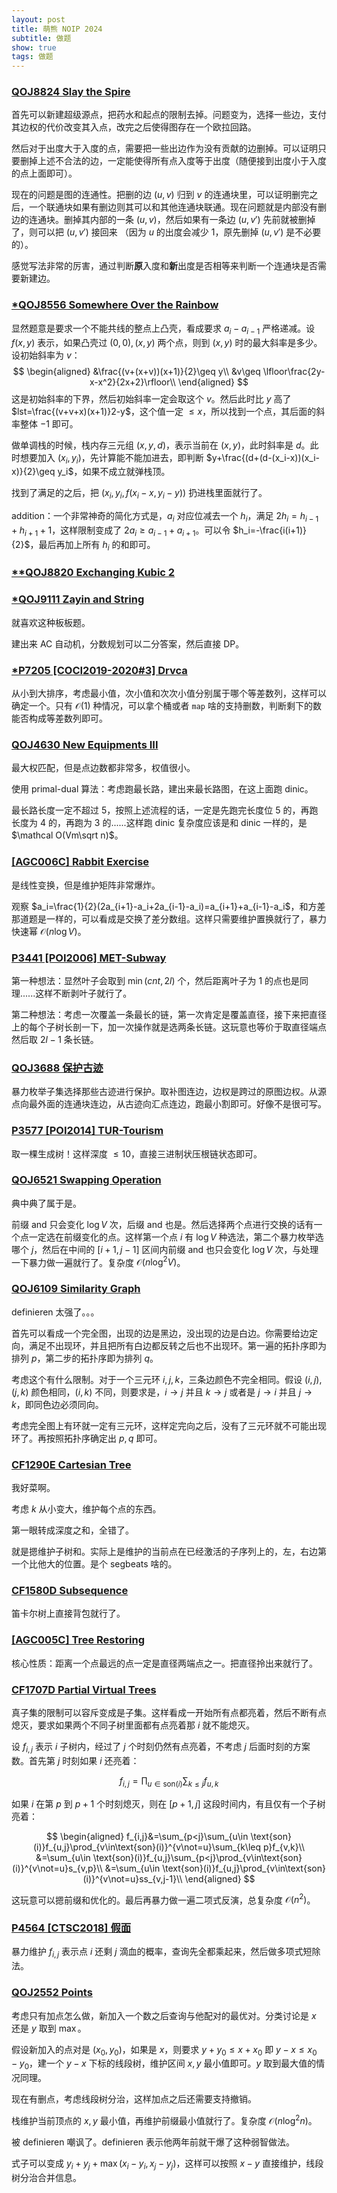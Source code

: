 ```yaml
---
layout: post
title: 萌熊 NOIP 2024
subtitle: 做题
show: true
tags: 做题
---
```


### [QOJ8824 Slay the Spire](https://qoj.ac/contest/1708/problem/8824)

首先可以新建超级源点，把药水和起点的限制去掉。问题变为，选择一些边，支付其边权的代价改变其入点，改完之后使得图存在一个欧拉回路。

然后对于出度大于入度的点，需要把一些出边作为没有贡献的边删掉。可以证明只要删掉上述不合法的边，一定能使得所有点入度等于出度（随便接到出度小于入度的点上面即可）。

现在的问题是图的连通性。把删的边 $(u,v)$ 归到 $v$ 的连通块里，可以证明删完之后，一个联通块如果有删边则其可以和其他连通块联通。现在问题就是内部没有删边的连通块。删掉其内部的一条 $(u,v)$，然后如果有一条边 $(u,v')$ 先前就被删掉了，则可以把 $(u,v')$ 接回来 （因为 $u$ 的出度会减少 $1$，原先删掉 $(u,v')$ 是不必要的）。

感觉写法非常的厉害，通过判断**原**入度和**新**出度是否相等来判断一个连通块是否需要新建边。

### [*QOJ8556 Somewhere Over the Rainbow](https://qoj.ac/contest/1585/problem/8556)

显然题意是要求一个不能共线的整点上凸壳，看成要求 $a_i-a_{i-1}$ 严格递减。设 $f(x,y)$ 表示，如果凸壳过 $(0,0),(x,y)$ 两个点，则到 $(x,y)$ 时的最大斜率是多少。设初始斜率为 $v$：
$$
\begin{aligned}
&\frac{(v+(x+v))(x+1)}{2}\geq y\\
&v\geq \lfloor\frac{2y-x-x^2}{2x+2}\rfloor\\
\end{aligned} 
$$
这是初始斜率的下界，然后初始斜率一定会取这个 $v$。然后此时比 $y$ 高了 $lst=\frac{(v+v+x)(x+1)}2-y$，这个值一定 $\leq x$，所以找到一个点，其后面的斜率整体 $-1$ 即可。

做单调栈的时候，栈内存三元组 $(x,y,d)$，表示当前在 $(x,y)$，此时斜率是 $d$。此时想要加入 $(x_i,y_i)$，先计算能不能加进去，即判断 $y+\frac{(d+(d-(x_i-x))(x_i-x)}{2}\geq y_i$，如果不成立就弹栈顶。

找到了满足的之后，把 $(x_i,y_i,f(x_i-x,y_i-y))$ 扔进栈里面就行了。

addition：一个非常神奇的简化方式是，$a_i$ 对应位减去一个 $h_i$，满足 $2h_i=h_{i-1}+h_{i+1}+1$，这样限制变成了 $2a_i\geq a_{i-1}+a_{i+1}$。可以令 $h_i=-\frac{i(i+1)}{2}$，最后再加上所有 $h_i$ 的和即可。

### [**QOJ8820 Exchanging Kubic 2](https://qoj.ac/contest/1708/problem/8820)

### [*QOJ9111 Zayin and String](https://qoj.ac/problem/9111)

就喜欢这种板板题。

建出来 AC 自动机，分数规划可以二分答案，然后直接 DP。

### [*P7205 [COCI2019-2020#3] Drvca](https://www.luogu.com.cn/problem/P7205)

从小到大排序，考虑最小值，次小值和次次小值分别属于哪个等差数列，这样可以确定一个。只有 $\mathcal O(1)$ 种情况，可以拿个桶或者 `map` 啥的支持删数，判断剩下的数能否构成等差数列即可。

 ### [QOJ4630 New Equipments III](https://qoj.ac/problem/4630)

最大权匹配，但是点边数都非常多，权值很小。

使用 primal-dual 算法：考虑跑最长路，建出来最长路图，在这上面跑 dinic。

最长路长度一定不超过 $5$，按照上述流程的话，一定是先跑完长度位 $5$ 的，再跑长度为 $4$ 的，再跑为 $3$ 的......这样跑 dinic 复杂度应该是和 dinic 一样的，是 $\mathcal O(Vm\sqrt n)$。

### [[AGC006C] Rabbit Exercise](https://www.luogu.com.cn/problem/AT_agc006_c)

是线性变换，但是维护矩阵非常爆炸。

观察 $a_i=\frac{1}{2}(2a_{i+1}-a_i+2a_{i-1}-a_i)=a_{i+1}+a_{i-1}-a_i$，和方差那道题是一样的，可以看成是交换了差分数组。这样只需要维护置换就行了，暴力快速幂 $\mathcal O(n\log V)$。

### [P3441 [POI2006] MET-Subway](https://www.luogu.com.cn/problem/P3441)

第一种想法：显然叶子会取到 $\min(cnt,2l)$ 个，然后距离叶子为 $1$ 的点也是同理......这样不断剥叶子就行了。

第二种想法：考虑一次覆盖一条最长的链，第一次肯定是覆盖直径，接下来把直径上的每个子树长剖一下，加一次操作就是选两条长链。这玩意也等价于取直径端点然后取 $2l-1$ 条长链。

### [QOJ3688 保护古迹](https://qoj.ac/problem/3688)

暴力枚举子集选择那些古迹进行保护。取补图连边，边权是跨过的原图边权。从源点向最外面的连通块连边，从古迹向汇点连边，跑最小割即可。好像不是很可写。

### [P3577 [POI2014] TUR-Tourism](https://www.luogu.com.cn/problem/P3577)

取一棵生成树！这样深度 $\leq 10$，直接三进制状压根链状态即可。

### [QOJ6521 Swapping Operation](https://qoj.ac/problem/6521)

典中典了属于是。

前缀 and 只会变化 $\log V$ 次，后缀 and 也是。然后选择两个点进行交换的话有一个点一定选在前缀变化的点。这样第一个点 $i$ 有 $\log V$ 种选法，第二个暴力枚举选哪个 $j$，然后在中间的 $[i+1,j-1]$ 区间内前缀 and 也只会变化 $\log V$ 次，与处理一下暴力做一遍就行了。复杂度 $\mathcal O(n\log^2 V)$。

### [QOJ6109 Similarity Graph](https://qoj.ac/problem/6109)

definieren 太强了。。。

首先可以看成一个完全图，出现的边是黑边，没出现的边是白边。你需要给边定向，满足不出现环，并且把所有白边都反转之后也不出现环。第一遍的拓扑序即为排列 $p$，第二步的拓扑序即为排列 $q$。

考虑这个有什么限制。对于一个三元环 $i,j,k$，三条边颜色不完全相同。假设 $(i,j),(j,k)$ 颜色相同，$(i,k)$ 不同，则要求是，$i\rightarrow j$ 并且 $k\rightarrow j$ 或者是 $j\rightarrow i$ 并且 $j\rightarrow k$，即同色边必须同向。

考虑完全图上有环就一定有三元环，这样定完向之后，没有了三元环就不可能出现环了。再按照拓扑序确定出 $p,q$ 即可。

### [CF1290E Cartesian Tree](https://www.luogu.com.cn/problem/CF1290E)

我好菜啊。

考虑 $k$ 从小变大，维护每个点的东西。

第一眼转成深度之和，全错了。

就是摁维护子树和。实际上是维护的当前点在已经激活的子序列上的，左，右边第一个比他大的位置。是个 segbeats 啥的。

### [CF1580D Subsequence](https://www.luogu.com.cn/problem/CF1580D)

笛卡尔树上直接背包就行了。

### [[AGC005C] Tree Restoring](https://www.luogu.com.cn/problem/AT_agc005_c)

核心性质：距离一个点最远的点一定是直径两端点之一。把直径拎出来就行了。

### [CF1707D Partial Virtual Trees](https://www.luogu.com.cn/problem/CF1707D)

真子集的限制可以容斥变成是子集。这样看成一开始所有点都亮着，然后不断有点熄灭，要求如果两个不同子树里面都有点亮着那 $i$ 就不能熄灭。

设 $f_{i,j}$ 表示 $i$ 子树内，经过了 $j$ 个时刻仍然有点亮着，不考虑 $j$ 后面时刻的方案数。首先第 $j$ 时刻如果 $i$ 还亮着：

$$
f_{i,j}=\prod_{u\in \text{son}(i)}\sum_{k\leq j}f_{u,k}
$$

如果 $i$ 在第 $p$ 到 $p+1$ 个时刻熄灭，则在 $[p+1,j]$ 这段时间内，有且仅有一个子树亮着：

$$
\begin{aligned}
f_{i,j}&=\sum_{p<j}\sum_{u\in \text{son}(i)}f_{u,j}\prod_{v\in\text{son}(i)}^{v\not=u}\sum_{k\leq p}f_{v,k}\\
&=\sum_{u\in \text{son}(i)}f_{u,j}\sum_{p<j}\prod_{v\in\text{son}(i)}^{v\not=u}s_{v,p}\\
&=\sum_{u\in \text{son}(i)}f_{u,j}\prod_{v\in\text{son}(i)}^{v\not=u}ss_{v,j-1}\\
\end{aligned}
$$

这玩意可以摁前缀和优化的。最后再暴力做一遍二项式反演，总复杂度 $\mathcal O(n^2)$。

### [P4564 [CTSC2018] 假面](https://www.luogu.com.cn/problem/P4564)

暴力维护 $f_{i,j}$ 表示点 $i$ 还剩 $j$ 滴血的概率，查询先全都乘起来，然后做多项式短除法。

### [QOJ2552 Points](https://qoj.ac/problem/2552)

考虑只有加点怎么做，新加入一个数之后查询与他配对的最优对。分类讨论是 $x$ 还是 $y$ 取到 $\max$。

假设新加入的点对是 $(x_0,y_0)$，如果是 $x$，则要求 $y+y_0\leq x+x_0$ 即 $y-x\leq x_0-y_0$，建一个 $y-x$ 下标的线段树，维护区间 $x,y$ 最小值即可。$y$ 取到最大值的情况同理。

现在有删点，考虑线段树分治，这样加点之后还需要支持撤销。

栈维护当前顶点的 $x,y$ 最小值，再维护前缀最小值就行了。复杂度 $\mathcal O(n\log^2 n)$。

被 definieren 嘲讽了。definieren 表示他两年前就干爆了这种弱智做法。

式子可以变成 $y_i+y_j+\max(x_i-y_i,x_j-y_j)$，这样可以按照 $x-y$ 直接维护，线段树分治合并信息。